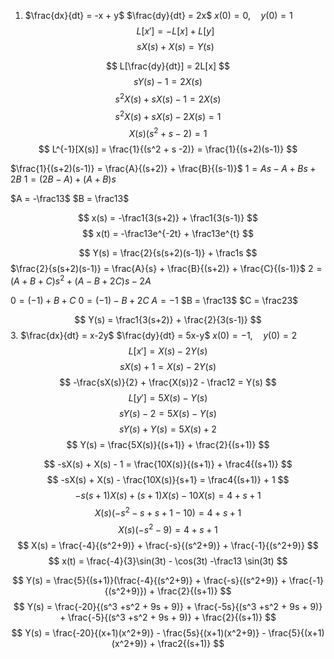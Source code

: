 1. $\frac{dx}{dt} = -x + y$
$\frac{dy}{dt} = 2x$
$x(0) = 0, \quad y(0) = 1$
$$ L[x'] = -L[x] + L[y] $$
$$ sX(s)+X(s) = Y(s) $$

$$ L[\frac{dy}{dt}] = 2L[x] $$
$$ sY(s) - 1 = 2X(s) $$
$$ s^2X(s) + sX(s) - 1 = 2X(s) $$
$$ s^2X(s) + sX(s) - 2X(s) = 1 $$
$$ X(s)(s^2 + s - 2) = 1 $$
$$ L^{-1}[X(s)] = \frac{1}{(s^2 + s -2)} = \frac{1}{(s+2)(s-1)} $$

$\frac{1}{(s+2)(s-1)} = \frac{A}{(s+2)} + \frac{B}{(s-1)}$
$1= As - A + Bs +2B$
$1 = (2B-A) + (A+B)s$

$A = -\frac13$
$B = \frac13$

$$ x(s) = -\frac1{3(s+2)} + \frac1{3(s-1)} $$
$$ x(t) = -\frac13e^{-2t} + \frac13e^{t} $$

$$ Y(s) = \frac{2}{s(s+2)(s-1)} + \frac1s $$
$\frac{2}{s(s+2)(s-1)} = \frac{A}{s} + \frac{B}{(s+2)} + \frac{C}{(s-1)}$
$2 = (A+B+C)s^2 + (A-B+2C)s - 2A$

$0 = (-1)+B+C$
$0 = (-1)-B + 2C$
$A = -1$
$B = \frac13$
$C = \frac23$

$$ Y(s) = \frac1{3(s+2)} + \frac{2}{3(s-1)} $$
3. $\frac{dx}{dt} = x-2y$
$\frac{dy}{dt} = 5x-y$
$x(0) = -1, \quad y(0) = 2$
$$ L[x'] = X(s) - 2Y(s) $$
$$ sX(s) +1 = X(s) - 2Y(s) $$
$$ -\frac{sX(s)}{2} + \frac{X(s)}2 - \frac12 = Y(s) $$
$$ L[y'] = 5X(s) - Y(s) $$
$$ sY(s) - 2 = 5X(s) - Y(s) $$
$$ sY(s) + Y(s) = 5X(s) + 2 $$
$$ Y(s) = \frac{5X(s)}{(s+1)} + \frac{2}{(s+1)} $$

$$ -sX(s) + X(s) - 1 = \frac{10X(s)}{(s+1)} + \frac4{(s+1)} $$
$$ -sX(s) + X(s) - \frac{10X(s)}{s+1} = \frac4{(s+1)} + 1 $$
$$ -s(s+1)X(s) + (s+1)X(s) - 10X(s) = 4 + s + 1 $$
$$ X(s)(-s^2 - s+s+1-10) = 4+s+1 $$
$$ X(s)(-s^2-9) = 4+s+1 $$
$$ X(s) = \frac{-4}{(s^2+9)} + \frac{-s}{(s^2+9)} + \frac{-1}{(s^2+9)} $$
$$ x(t) = \frac{-4}{3}\sin(3t) - \cos(3t) -\frac13 \sin(3t) $$

$$ Y(s) = \frac{5}{(s+1)}(\frac{-4}{(s^2+9)} + \frac{-s}{(s^2+9)} + \frac{-1}{(s^2+9)}) + \frac{2}{(s+1)} $$
$$ Y(s) = \frac{-20}{(s^3 +s^2 + 9s + 9)} + \frac{-5s}{(s^3 +s^2 + 9s + 9)} + \frac{-5}{(s^3 +s^2 + 9s + 9)} + \frac{2}{(s+1)} $$
$$ Y(s) = \frac{-20}{(x+1)(x^2+9)} - \frac{5s}{(x+1)(x^2+9)} - \frac{5}{(x+1)(x^2+9)} + \frac2{(s+1)} $$




